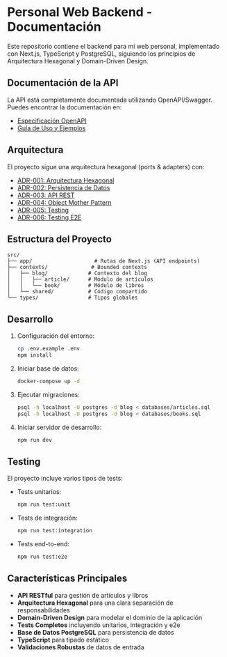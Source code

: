# Personal Web Backend - Documentación

Este repositorio contiene el backend para mi web personal, implementado con Next.js, TypeScript y PostgreSQL, siguiendo los principios de Arquitectura Hexagonal y Domain-Driven Design.

## Documentación de la API

La API está completamente documentada utilizando OpenAPI/Swagger. Puedes encontrar la documentación en:

- [Especificación OpenAPI](api/openapi.json)
- [Guía de Uso y Ejemplos](api/examples.md)

## Arquitectura

El proyecto sigue una arquitectura hexagonal (ports & adapters) con:

- [ADR-001: Arquitectura Hexagonal](adr/001-arquitectura-hexagonal.md)
- [ADR-002: Persistencia de Datos](adr/002-persistencia-datos.md)
- [ADR-003: API REST](adr/003-api-rest.md)
- [ADR-004: Object Mother Pattern](adr/004-object-mother-pattern.md)
- [ADR-005: Testing](adr/005-testing.md)
- [ADR-006: Testing E2E](adr/006-testing-e2e.md)

## Estructura del Proyecto

```
src/
├── app/                    # Rutas de Next.js (API endpoints)
├── contexts/              # Bounded contexts
│   ├── blog/             # Contexto del blog
│   │   ├── article/      # Módulo de artículos
│   │   └── book/         # Módulo de libros
│   └── shared/           # Código compartido
└── types/                # Tipos globales
```

## Desarrollo

1. Configuración del entorno:
   ```bash
   cp .env.example .env
   npm install
   ```

2. Iniciar base de datos:
   ```bash
   docker-compose up -d
   ```

3. Ejecutar migraciones:
   ```bash
   psql -h localhost -U postgres -d blog < databases/articles.sql
   psql -h localhost -U postgres -d blog < databases/books.sql
   ```

4. Iniciar servidor de desarrollo:
   ```bash
   npm run dev
   ```

## Testing

El proyecto incluye varios tipos de tests:

- Tests unitarios:
  ```bash
  npm run test:unit
  ```

- Tests de integración:
  ```bash
  npm run test:integration
  ```

- Tests end-to-end:
  ```bash
  npm run test:e2e
  ```

## Características Principales

- **API RESTful** para gestión de artículos y libros
- **Arquitectura Hexagonal** para una clara separación de responsabilidades
- **Domain-Driven Design** para modelar el dominio de la aplicación
- **Tests Completos** incluyendo unitarios, integración y e2e
- **Base de Datos PostgreSQL** para persistencia de datos
- **TypeScript** para tipado estático
- **Validaciones Robustas** de datos de entrada
